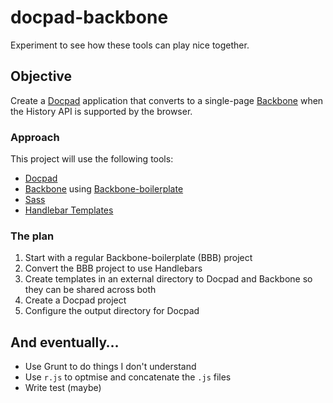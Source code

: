 docpad-backbone
===============

Experiment to see how these tools can play nice together.

## Objective
Create a [Docpad](http://docpad.org/) application that converts to a single-page [Backbone](http://backbonejs.org/) when the History API is supported by the browser.

### Approach
This project will use the following tools:
- [Docpad](http://docpad.org/)
- [Backbone](http://backbonejs.org/) using [Backbone-boilerplate](https://github.com/backbone-boilerplate/backbone-boilerplate)
- [Sass](http://sass-lang.com/)
- [Handlebar Templates](http://handlebarsjs.com/)

### The plan
1. Start with a regular Backbone-boilerplate (BBB) project
1. Convert the BBB project to use Handlebars
1. Create templates in an external directory to Docpad and Backbone so they can be shared across both
2. Create a Docpad project
1. Configure the output directory for Docpad

## And eventually…
- Use Grunt to do things I don't understand
- Use `r.js` to optmise and concatenate the `.js` files
- Write test (maybe)

